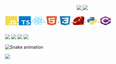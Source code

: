 <div align="center">
  <a href="https://github.com/ChristopherRose13">
  <img height="180em" src="https://github-readme-stats.vercel.app/api?username=ChristopherRose13&show_icons=true&theme=dracula&count_private=true"/>
  <img height="180em" src="https://github-readme-stats.vercel.app/api/top-langs/?username=ChristopherRose13&layout=compact&langs_count=7&theme=dracula"/>
</div>
 
<div style="display: inline_block"><br>
  <img align="center" alt="ChristopherRose13-Js" height="30" width="40" src="https://raw.githubusercontent.com/devicons/devicon/master/icons/javascript/javascript-plain.svg">
  <img align="center" alt="ChristopherRose13-Ts" height="30" width="40" src="https://raw.githubusercontent.com/devicons/devicon/master/icons/typescript/typescript-plain.svg">
  <img align="center" alt="ChristopherRose13-React" height="30" width="40" src="https://raw.githubusercontent.com/devicons/devicon/master/icons/react/react-original.svg">
  <img align="center" alt="ChristopherRose13-HTML5" height="30" width="40" src="https://raw.githubusercontent.com/devicons/devicon/master/icons/html5/html5-original.svg">
  <img align="center" alt="ChristopherRose13-CSS3" height="30" width="40" src="https://raw.githubusercontent.com/devicons/devicon/master/icons/css3/css3-original.svg">
  <img align="center" alt="ChristopherRose13-Ruby" height="30" width="40" src="https://raw.githubusercontent.com/devicons/devicon/master/icons/ruby/ruby-original.svg">
  <img align="center" alt="ChristopherRose13u-Python" height="30" width="40" src="https://raw.githubusercontent.com/devicons/devicon/master/icons/python/python-original.svg">
  <img align="center" alt="ChristopherRose13-C#" height="30" width="40" src="https://raw.githubusercontent.com/devicons/devicon/master/icons/csharp/csharp-original.svg">
</div>
  
  ##
 
<div> 
  <a href = "mailto:christopherwrose2@gmail.com"><img src="https://img.shields.io/badge/Microsoft_Outlook-0078D4?style=for-the-badge&logo=microsoft-outlook&logoColor=white" target="_blank"></a>
  <a href = "mailto:christopherwrose2@gmail.com"><img src="https://img.shields.io/badge/Gmail-D14836?style=for-the-badge&logo=gmail&logoColor=white" target="_blank"></a>
  <a href="www.linkedin.com/in/christopher-w-rose" target="_blank"><img src="https://img.shields.io/badge/-LinkedIn-%230077B5?style=for-the-badge&logo=linkedin&logoColor=white" target="_blank"></a> 
 <a href="https://lighthouse.slack.com/team/U039L2AUWA2" target="_blank"><img src="https://img.shields.io/badge/Slack-4A154B?style=for-the-badge&logo=slack&logoColor=white" target="_blank"></a>
 
 
 ![Snake animation](https://github.com/ChristopherRose13/ChristopherRose1/blob/output/github-contribution-grid-snake.gif)
</div>
   
 
 
 ![](https://estruyf-github.azurewebsites.net/api/VisitorHit?user=ChristopherRose13&repo=ChristopherRose13&countColorcountColor)

